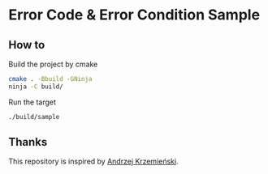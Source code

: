 # Error Code & Error Condition Sample

## How to

Build the project by cmake

```bash
cmake . -Bbuild -GNinja
ninja -C build/
```

Run the target
```bash
./build/sample
```

## Thanks

This repository is inspired by [Andrzej Krzemieński](https://akrzemi1.wordpress.com/2017/08/12/your-own-error-condition/). 
